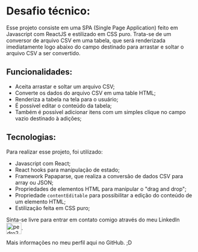 # Desafio técnico:

Esse projeto consiste em uma SPA (Single Page Application) feito em Javascript com ReactJS e estilizado em CSS puro.
Trata-se de um conversor de arquivo CSV em uma tabela, que será renderizada imediatamente logo abaixo do campo destinado para arrastar e soltar o arquivo CSV a ser convertido.

## Funcionalidades:

- Aceita arrastar e soltar um arquivo CSV;
- Converte os dados do arquivo CSV em uma table HTML;
- Renderiza a tabela na tela para o usuário;
- É possível editar o conteúdo da tabela;
- Também é possível adicionar itens com um simples clique no campo vazio destinado à adições;

## Tecnologias:

Para realizar esse projeto, foi utilizado:
- Javascript com React;
- React hooks para manipulação de estado;
- Framework Papaparse, que realiza a conversão de dados CSV para array ou JSON;
- Propriedades de elementos HTML para manipular o "drag and drop";
- Propriedade `contentEditable` para possibilitar a edição do conteúdo de um elemento HTML;
- Estilização feita em CSS puro;


Sinta-se livre para entrar em contato comigo através do meu LinkedIn <a href="https://linkedin.com/in/pedro21medeiros" target="blank"><img align="center" src="https://raw.githubusercontent.com/rahuldkjain/github-profile-readme-generator/master/src/images/icons/Social/linked-in-alt.svg" alt="pedro21medeiros" height="30" width="40" /></a>.

Mais informações no meu perfil aqui no GitHub. ;D
